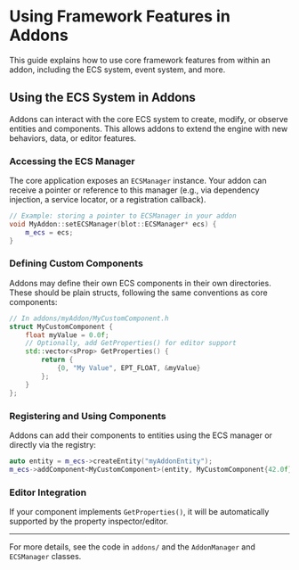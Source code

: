 # Using Framework Features in Addons

This guide explains how to use core framework features from within an addon, including the ECS system, event system, and more.

## Using the ECS System in Addons

Addons can interact with the core ECS system to create, modify, or observe entities and components. This allows addons to extend the engine with new behaviors, data, or editor features.

### Accessing the ECS Manager

The core application exposes an `ECSManager` instance. Your addon can receive a pointer or reference to this manager (e.g., via dependency injection, a service locator, or a registration callback).

```cpp
// Example: storing a pointer to ECSManager in your addon
void MyAddon::setECSManager(blot::ECSManager* ecs) {
    m_ecs = ecs;
}
```

### Defining Custom Components

Addons may define their own ECS components in their own directories. These should be plain structs, following the same conventions as core components:

```cpp
// In addons/myAddon/MyCustomComponent.h
struct MyCustomComponent {
    float myValue = 0.0f;
    // Optionally, add GetProperties() for editor support
    std::vector<sProp> GetProperties() {
        return {
            {0, "My Value", EPT_FLOAT, &myValue}
        };
    }
};
```

### Registering and Using Components

Addons can add their components to entities using the ECS manager or directly via the registry:

```cpp
auto entity = m_ecs->createEntity("myAddonEntity");
m_ecs->addComponent<MyCustomComponent>(entity, MyCustomComponent{42.0f});
```

### Editor Integration

If your component implements `GetProperties()`, it will be automatically supported by the property inspector/editor.

---

For more details, see the code in `addons/` and the `AddonManager` and `ECSManager` classes. 